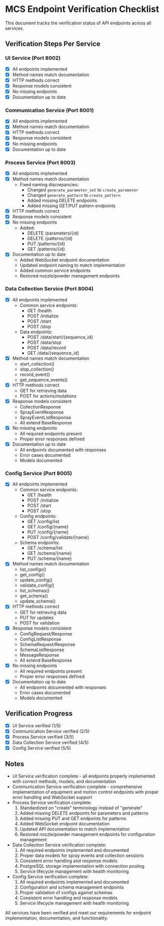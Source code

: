 # MCS Endpoint Verification Checklist

This document tracks the verification status of API endpoints across all services.

## Verification Steps Per Service

### UI Service (Port 8002)

- [x] All endpoints implemented
- [x] Method names match documentation
- [x] HTTP methods correct
- [x] Response models consistent
- [x] No missing endpoints
- [x] Documentation up to date

### Communication Service (Port 8001)

- [x] All endpoints implemented
- [x] Method names match documentation
- [x] HTTP methods correct
- [x] Response models consistent
- [x] No missing endpoints
- [x] Documentation up to date

### Process Service (Port 8003)

- [x] All endpoints implemented
- [x] Method names match documentation
    - Fixed naming discrepancies:
        - Changed `generate_parameter_set` to `create_parameter`
        - Changed `generate_pattern` to `create_pattern`
        - Added missing DELETE endpoints
        - Added missing GET/PUT pattern endpoints
- [x] HTTP methods correct
- [x] Response models consistent
- [x] No missing endpoints
    - Added:
        - DELETE /parameters/{id}
        - DELETE /patterns/{id}
        - PUT /patterns/{id}
        - GET /patterns/{id}
- [x] Documentation up to date
    - Added WebSocket endpoint documentation
    - Updated endpoint naming to match implementation
    - Added common service endpoints
    - Restored nozzle/powder management endpoints

### Data Collection Service (Port 8004)

- [x] All endpoints implemented
    - Common service endpoints:
        - GET /health
        - POST /initialize
        - POST /start
        - POST /stop
    - Data endpoints:
        - POST /data/start/{sequence_id}
        - POST /data/stop
        - POST /data/record
        - GET /data/{sequence_id}
- [x] Method names match documentation
    - start_collection()
    - stop_collection()
    - record_event()
    - get_sequence_events()
- [x] HTTP methods correct
    - GET for retrieving data
    - POST for actions/mutations
- [x] Response models consistent
    - CollectionResponse
    - SprayEventResponse
    - SprayEventListResponse
    - All extend BaseResponse
- [x] No missing endpoints
    - All required endpoints present
    - Proper error responses defined
- [x] Documentation up to date
    - All endpoints documented with responses
    - Error cases documented
    - Models documented

### Config Service (Port 8005)

- [x] All endpoints implemented
    - Common service endpoints:
        - GET /health
        - POST /initialize
        - POST /start
        - POST /stop
    - Config endpoints:
        - GET /config/list
        - GET /config/{name}
        - PUT /config/{name}
        - POST /config/validate/{name}
    - Schema endpoints:
        - GET /schema/list
        - GET /schema/{name}
        - PUT /schema/{name}
- [x] Method names match documentation
    - list_configs()
    - get_config()
    - update_config()
    - validate_config()
    - list_schemas()
    - get_schema()
    - update_schema()
- [x] HTTP methods correct
    - GET for retrieving data
    - PUT for updates
    - POST for validation
- [x] Response models consistent
    - ConfigRequest/Response
    - ConfigListResponse
    - SchemaRequest/Response
    - SchemaListResponse
    - MessageResponse
    - All extend BaseResponse
- [x] No missing endpoints
    - All required endpoints present
    - Proper error responses defined
- [x] Documentation up to date
    - All endpoints documented with responses
    - Error cases documented
    - Models documented

## Verification Progress

- [x] UI Service verified (1/5)
- [x] Communication Service verified (2/5)
- [x] Process Service verified (3/5)
- [x] Data Collection Service verified (4/5)
- [x] Config Service verified (5/5)

## Notes

- UI Service verification complete - all endpoints properly implemented with correct methods, models, and documentation
- Communication Service verification complete - comprehensive implementation of equipment and motion control endpoints with proper error handling and WebSocket support
- Process Service verification complete:
  1. Standardized on "create" terminology instead of "generate"
  2. Added missing DELETE endpoints for parameters and patterns
  3. Added missing PUT and GET endpoints for patterns
  4. Added WebSocket endpoint documentation
  5. Updated API documentation to match implementation
  6. Restored nozzle/powder management endpoints for configuration management
- Data Collection Service verification complete:
  1. All required endpoints implemented and documented
  2. Proper data models for spray events and collection sessions
  3. Consistent error handling and response models
  4. PostgreSQL storage implementation with connection pooling
  5. Service lifecycle management with health monitoring
- Config Service verification complete:
  1. All required endpoints implemented and documented
  2. Configuration and schema management endpoints
  3. Proper validation of configs against schemas
  4. Consistent error handling and response models
  5. Service lifecycle management with health monitoring

All services have been verified and meet our requirements for endpoint implementation, documentation, and functionality.
